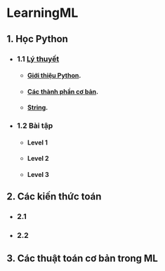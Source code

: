 # LearningML
 ## 1. Học Python  
 * ###  1.1 [Lý thuyết](https://github.com/trtuancs/LearningML/tree/master/1.%20H%E1%BB%8Dc%20Python/1.1%20L%C3%BD%20thuy%E1%BA%BFt)  
      * #### [Giới thiệu Python](https://github.com/trtuancs/LearningML/blob/master/1.%20H%E1%BB%8Dc%20Python/1.1%20L%C3%BD%20thuy%E1%BA%BFt/1.%20Gi%E1%BB%9Bi%20thi%E1%BB%87u%20Python.md).  
      * #### [Các thành phần cơ bản](https://github.com/trtuancs/LearningML/blob/master/1.%20H%E1%BB%8Dc%20Python/1.1%20L%C3%BD%20thuy%E1%BA%BFt/2.%20C%C3%A1c%20th%C3%A0nh%20ph%E1%BA%A7n%20c%C6%A1%20b%E1%BA%A3n.md).
      * #### [String]().
* ###  1.2 Bài tập  
  * #### Level 1  
  * #### Level 2  
  * #### Level 3  
 ## 2. Các kiến thức toán  
 * ###  2.1  
 * ###  2.2
 ## 3. Các thuật toán cơ bản trong ML    

